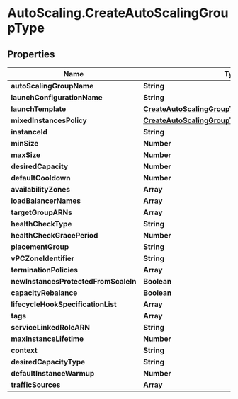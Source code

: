 # AutoScaling.CreateAutoScalingGroupType

## Properties

Name | Type | Description | Notes
------------ | ------------- | ------------- | -------------
**autoScalingGroupName** | **String** |  | 
**launchConfigurationName** | **String** |  | [optional] 
**launchTemplate** | [**CreateAutoScalingGroupTypeLaunchTemplate**](CreateAutoScalingGroupTypeLaunchTemplate.md) |  | [optional] 
**mixedInstancesPolicy** | [**CreateAutoScalingGroupTypeMixedInstancesPolicy**](CreateAutoScalingGroupTypeMixedInstancesPolicy.md) |  | [optional] 
**instanceId** | **String** |  | [optional] 
**minSize** | **Number** |  | 
**maxSize** | **Number** |  | 
**desiredCapacity** | **Number** |  | [optional] 
**defaultCooldown** | **Number** |  | [optional] 
**availabilityZones** | **Array** |  | [optional] 
**loadBalancerNames** | **Array** |  | [optional] 
**targetGroupARNs** | **Array** |  | [optional] 
**healthCheckType** | **String** |  | [optional] 
**healthCheckGracePeriod** | **Number** |  | [optional] 
**placementGroup** | **String** |  | [optional] 
**vPCZoneIdentifier** | **String** |  | [optional] 
**terminationPolicies** | **Array** |  | [optional] 
**newInstancesProtectedFromScaleIn** | **Boolean** |  | [optional] 
**capacityRebalance** | **Boolean** |  | [optional] 
**lifecycleHookSpecificationList** | **Array** |  | [optional] 
**tags** | **Array** |  | [optional] 
**serviceLinkedRoleARN** | **String** |  | [optional] 
**maxInstanceLifetime** | **Number** |  | [optional] 
**context** | **String** |  | [optional] 
**desiredCapacityType** | **String** |  | [optional] 
**defaultInstanceWarmup** | **Number** |  | [optional] 
**trafficSources** | **Array** |  | [optional] 


